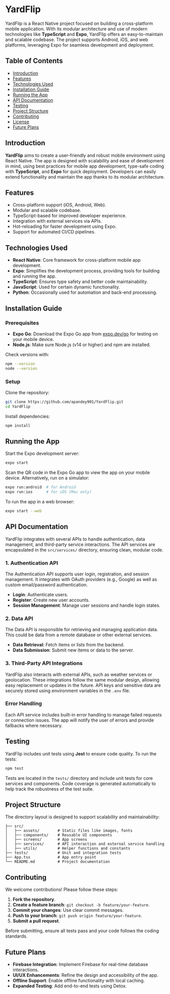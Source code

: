 
# YardFlip

YardFlip is a React Native project focused on building a cross-platform mobile application. With its modular architecture and use of modern technologies like **TypeScript** and **Expo**, YardFlip offers an easy-to-maintain and scalable codebase. The project supports Android, iOS, and web platforms, leveraging Expo for seamless development and deployment.

## Table of Contents
- [Introduction](#introduction)
- [Features](#features)
- [Technologies Used](#technologies-used)
- [Installation Guide](#installation-guide)
- [Running the App](#running-the-app)
- [API Documentation](#api-documentation)
- [Testing](#testing)
- [Project Structure](#project-structure)
- [Contributing](#contributing)
- [License](#license)
- [Future Plans](#future-plans)

## Introduction

**YardFlip** aims to create a user-friendly and robust mobile environment using React Native. The app is designed with scalability and ease of development in mind, using best practices for mobile app development, type-safe coding with **TypeScript**, and **Expo** for quick deployment. Developers can easily extend functionality and maintain the app thanks to its modular architecture.

## Features

- Cross-platform support (iOS, Android, Web).
- Modular and scalable codebase.
- TypeScript-based for improved developer experience.
- Integration with external services via APIs.
- Hot-reloading for faster development using Expo.
- Support for automated CI/CD pipelines.

## Technologies Used

- **React Native**: Core framework for cross-platform mobile app development.
- **Expo**: Simplifies the development process, providing tools for building and running the app.
- **TypeScript**: Ensures type safety and better code maintainability.
- **JavaScript**: Used for certain dynamic functionality.
- **Python**: Occasionally used for automation and back-end processing.

## Installation Guide

### Prerequisites

- **Expo Go**: Download the Expo Go app from [expo.dev/go](https://expo.dev/go) for testing on your mobile device.
- **Node.js**: Make sure Node.js (v14 or higher) and npm are installed.

Check versions with:
```bash
npm --version
node --version
```

### Setup

Clone the repository:

```bash
git clone https://github.com/apandey901/YardFlip.git
cd YardFlip
```

Install dependencies:

```bash
npm install
```

## Running the App

Start the Expo development server:

```bash
expo start
```

Scan the QR code in the Expo Go app to view the app on your mobile device. Alternatively, run on a simulator:

```bash
expo run:android  # for Android
expo run:ios      # for iOS (Mac only)
```

To run the app in a web browser:

```bash
expo start --web
```

## API Documentation

YardFlip integrates with several APIs to handle authentication, data management, and third-party service interactions. The API services are encapsulated in the `src/services/` directory, ensuring clean, modular code.

### 1. **Authentication API**

The Authentication API supports user login, registration, and session management. It integrates with OAuth providers (e.g., Google) as well as custom email/password authentication.

- **Login**: Authenticate users.
- **Register**: Create new user accounts.
- **Session Management**: Manage user sessions and handle login states.

### 2. **Data API**

The Data API is responsible for retrieving and managing application data. This could be data from a remote database or other external services.

- **Data Retrieval**: Fetch items or lists from the backend.
- **Data Submission**: Submit new items or data to the server.

### 3. **Third-Party API Integrations**

YardFlip also interacts with external APIs, such as weather services or geolocation. These integrations follow the same modular design, allowing easy replacement or updates in the future. API keys and sensitive data are securely stored using environment variables in the `.env` file.

### Error Handling

Each API service includes built-in error handling to manage failed requests or connection issues. The app will notify the user of errors and provide fallbacks where necessary.

## Testing

YardFlip includes unit tests using **Jest** to ensure code quality. To run the tests:

```bash
npm test
```

Tests are located in the `tests/` directory and include unit tests for core services and components. Code coverage is generated automatically to help track the robustness of the test suite.

## Project Structure

The directory layout is designed to support scalability and maintainability:

```
├── src/
│   ├── assets/        # Static files like images, fonts
│   ├── components/    # Reusable UI components
│   ├── screens/       # App screens
│   ├── services/      # API interaction and external service handling
│   ├── utils/         # Helper functions and constants
├── tests/             # Unit and integration tests
├── App.tsx            # App entry point
└── README.md          # Project documentation
```

## Contributing

We welcome contributions! Please follow these steps:

1. **Fork the repository**.
2. **Create a feature branch**: `git checkout -b feature/your-feature`.
3. **Commit your changes**: Use clear commit messages.
4. **Push to your branch**: `git push origin feature/your-feature`.
5. **Submit a pull request**.

Before submitting, ensure all tests pass and your code follows the coding standards.

## Future Plans

- **Firebase Integration**: Implement Firebase for real-time database interactions.
- **UI/UX Enhancements**: Refine the design and accessibility of the app.
- **Offline Support**: Enable offline functionality with local caching.
- **Expanded Testing**: Add end-to-end tests using Detox.
